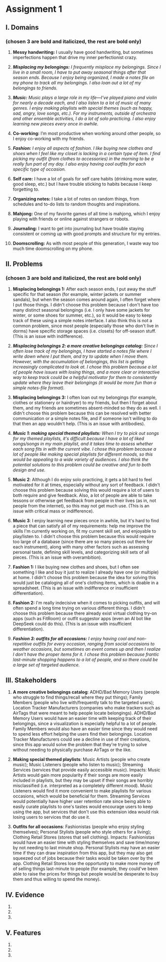 # Assignment 1

## I. Domains 

### (chosen 3 are bold and italicized, the rest are bold only)

1. **Messy handwriting:** I usually have good handwriting, but sometimes imperfections happen that drive my inner perfectionist crazy.

2. ***Misplacing my belongings:*** *I frequently misplace my belongings. Since I live in a small room, I have to put away seasonal things after that season ends. Because I enjoy being organized, I made a notes file on my phone to track all my belongings. I also loan out a lot of my belongings to friends.*

3. ***Music:*** *Music plays a large role in my life—I’ve played piano and violin for nearly a decade each, and I also listen to a lot of music of many genres. I enjoy making playlists with special themes (such as happy, sad, angry, love songs, etc.). For my instruments, outside of orchestra and other ensemble activities, I do a lot of solo practicing. I also enjoy learning new pieces every once in awhile.*

4. **Co-working:** I’m most productive when working around other people, so I enjoy co-working with my friends.

5. ***Fashion:*** *I enjoy all aspects of fashion. I like buying new clothes and shoes when I feel like my closet is lacking in a certain type of item. I find picking my outfit (from clothes to accessories) in the morning to be a really fun part of my day. I also enjoy having cool outfits for each specific type of occasion.*

6. **Self care:** I have a lot of goals for self care habits (drinking more water, good sleep, etc.) but I have trouble sticking to habits because I keep forgetting to.

7. **Organizing notes:** I take a lot of notes on random things, from schedules and to-do lists to random thoughts and inspirations. 

8. **Mahjong:** One of my favorite games of all time is mahjong, which I enjoy playing with friends or online against strangers or robots. 

9. **Journaling:** I want to get into journaling but have trouble staying consistent or coming up with good prompts and structure for my entries. 

10. **Doomscrolling:** As with most people of this generation, I waste way too much time doomscrolling on my phone.


## II. Problems

### (chosen 3 are bold and italicized, the rest are bold only)

1. **Misplacing belongings 1:** After each season ends, I put away the stuff specific for that season (for example, winter jackets or summer sandals), but when the season comes around again, I often forget where I put those things. I didn't choose this problem because I don't have too many distinct seasonal belongings (i.e. I only have some jackets for winter, or some shoes for summer, etc.), so it would be easy to keep track of these using a simple notes interface. I also think this is not a common problem, since most people (especially those who don't live in dorms) have specific storage spaces (i.e. closets) for off-season stuff. (This is an issue with indifference).

2. ***Misplacing belongings 2: a more creative belongings catalog:*** *Since I often lose track of my belongings, I have started a notes file where I write down where I put them, and try to update when I move them. However, with the accumulation of belongings, this list is getting increasingly complicated to look at. I chose this problem because a lot of people have issues with losing things, and a more clear or interactive way to keep track could be a helpful motivator for them to consistently update where they leave their belongings (it would be more fun than a simple notes-file format).*

3. **Misplacing belongings 3:** I often loan out my belongings (for example, clothes or stationery or hairdryer) to my friends, but then I forget about them, and my friends are sometimes absent-minded so they do as well. I didn't choose this problem because this can be resolved with better communication or a simple notes file, and if someone isn't willing to do that then an app wouldn't help. (This is an issue with antibodies).

4. ***Music 1: making special themed playlists:*** *When I try to pick out songs for my themed playlists, it's difficult because I have a lot of liked songs/songs in my main playlist, and it takes time to assess whether each song fits in with the current vibe. I chose this problem because a lot of people like making special playlists for different moods, so this would be appealing to a wide variety of audiences. I also think the potential solutions to this problem could be creative and fun to both design and use.*

5. **Music 2**: Although I do enjoy solo practicing, it gets a bit hard to feel motivated for it at times, especially without any sort of feedback. I didn't choose this problem because solving this would require a lot of users to both require and give feedback. Also, a lot of people are able to take lessons or otherwise get feedback from people in their lives (as in, not people from the internet), so this may not get much use. (This is an issue with critical mass or indifference). 

6. **Music 3**: I enjoy learning new pieces once in awhile, but it's hard to find a piece that can satisfy all of my requirements: help me improve the skills I'm currently working on, fit my current skill set, and enjoyable to play/listen to. I didn't choose this problem because this would require too large of a database (since there are so many pieces out there for each instrument), along with many other factors such as assessing personal taste, defining skill levels, and categorizing skill sets of all pieces. (This is an issue with overambition).

7. **Fashion 1:** I like buying new clothes and shoes, but I often see something I like and buy it just to realize I already have one (or multiple) at home. I didn't choose this problem because the idea for solving this would just be cataloging all of one's clothing items, which is doable in a spreadsheet. (This is an issue with indifference or insufficient differentiation).

8. **Fashion 2:** I'm really indecisive when it comes to picking outfits, and will often spend a long time trying on various different things. I didn't choose this problem because there already exist virtual clothing try-on apps (such as FitRoom) or outfit suggestor apps (even an AI bot like DeepSeek could do this). (This is an issue with insufficient differentiation).

9. ***Fashion 3: outfits for all occasions:*** *I enjoy having cool and non-repetitive outfits for every occasion, ranging from social occasions to weather occasions, but sometimes an event comes up and then I realize I don't have the proper items for it. I chose this problem because frantic last-minute shopping happens to a lot of people, and so there could be a large set of targeted audience.*

## III. Stakeholders

1. **A more creative belongings catalog**: ADHD/Bad Memory Users (people who struggle to find things/recall where they put things); Family Members (people who live with/frequently talk to the targeted users); Location Tracker Manufacturers (companies who make trackers such as AirTags that were meant to help people locate belongings). ADHD/Bad Memory Users would have an easier time with keeping track of their belongings, since a visualization is especially helpful to a lot of people. Family Members would also have an easier time since they would need to spend less effort helping the users find their belongings. Location Tracker Manufacturers could see a decline in use of their creations, since this app would solve the problem that they're trying to solve without needing to physically purchase AirTags or the like.

2. **Making special themed playlists**: Music Artists (people who create music); Music Listeners (people who listen to music); Streaming Services (services that provide easily accessible music). Impacts: Music Artists would gain more popularity if their songs are more easily included in playlists, but they may be upset if their songs are horribly misclassified (i.e. interpreted as a completely different mood). Music Listeners would find it more convenient to make playlists for various occasions, which would be beneficial for them. Streaming Services would potentially have higher user retention rate since being able to easily curate playlists to one's tastes would encourage users to keep using the app, but services that don't use this extension idea would risk losing users to services that do use it.

3. **Outfits for all occasions**: Fashionistas (people who enjoy styling themselves); Personal Stylists (people who style others for a living); Clothing Retail Stores (stores that sell clothing). Impacts: Fashionistas would have an easier time with styling themselves and save time/money by not needing to last minute shop. Personal Stylists may have an easier time if they can draw inspiration from this app, but they may also get squeezed out of jobs because their tasks would be taken over by the app. Clothing Retail Stores lose the opportunity to make more money off of selling things last-minute to people (for example, they could've been able to raise the prices for things but people would be desperate to buy them and thus willing to spend the money).

## IV. Evidence

1. 

2. 

3. 

## V. Features

1. 

2. 

3. 